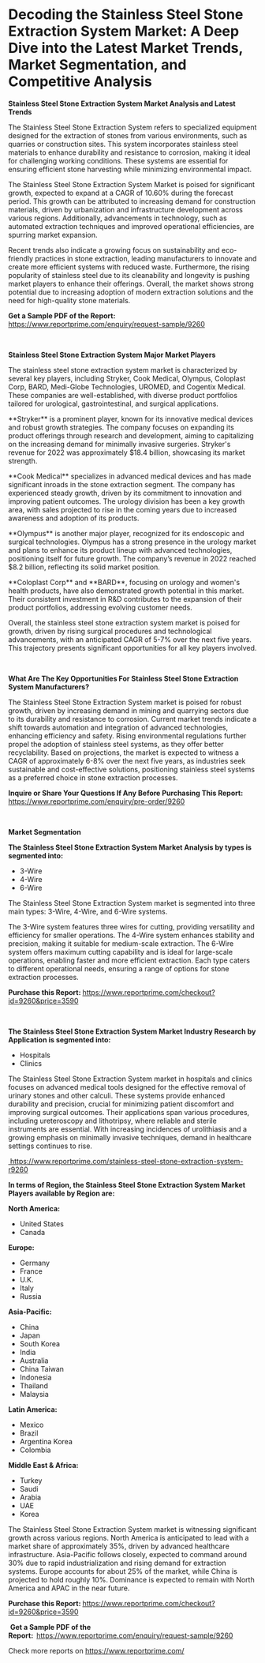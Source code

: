 <p><h1>Decoding the Stainless Steel Stone Extraction System Market: A Deep Dive into the Latest Market Trends, Market Segmentation, and Competitive Analysis</h1></p><p><strong>Stainless Steel Stone Extraction System Market Analysis and Latest Trends</strong></p>
<p><p>The Stainless Steel Stone Extraction System refers to specialized equipment designed for the extraction of stones from various environments, such as quarries or construction sites. This system incorporates stainless steel materials to enhance durability and resistance to corrosion, making it ideal for challenging working conditions. These systems are essential for ensuring efficient stone harvesting while minimizing environmental impact. </p><p>The Stainless Steel Stone Extraction System Market is poised for significant growth, expected to expand at a CAGR of 10.60% during the forecast period. This growth can be attributed to increasing demand for construction materials, driven by urbanization and infrastructure development across various regions. Additionally, advancements in technology, such as automated extraction techniques and improved operational efficiencies, are spurring market expansion. </p><p>Recent trends also indicate a growing focus on sustainability and eco-friendly practices in stone extraction, leading manufacturers to innovate and create more efficient systems with reduced waste. Furthermore, the rising popularity of stainless steel due to its cleanability and longevity is pushing market players to enhance their offerings. Overall, the market shows strong potential due to increasing adoption of modern extraction solutions and the need for high-quality stone materials.</p></p>
<p><strong>Get a Sample PDF of the Report:&nbsp;</strong> <a href="https://www.reportprime.com/enquiry/request-sample/9260?utm_campaign=2301&utm_medium=2&utm_source=Github&utm_content=ia&utm_term=20032025&utm_id=stainless-steel-stone-extraction-system">https://www.reportprime.com/enquiry/request-sample/9260</a></p>
<p>&nbsp;</p>
<p><strong>Stainless Steel Stone Extraction System Major Market Players</strong></p>
<p><p>The stainless steel stone extraction system market is characterized by several key players, including Stryker, Cook Medical, Olympus, Coloplast Corp, BARD, Medi-Globe Technologies, UROMED, and Cogentix Medical. These companies are well-established, with diverse product portfolios tailored for urological, gastrointestinal, and surgical applications.</p><p>**Stryker** is a prominent player, known for its innovative medical devices and robust growth strategies. The company focuses on expanding its product offerings through research and development, aiming to capitalizing on the increasing demand for minimally invasive surgeries. Stryker's revenue for 2022 was approximately $18.4 billion, showcasing its market strength.</p><p>**Cook Medical** specializes in advanced medical devices and has made significant inroads in the stone extraction segment. The company has experienced steady growth, driven by its commitment to innovation and improving patient outcomes. The urology division has been a key growth area, with sales projected to rise in the coming years due to increased awareness and adoption of its products.</p><p>**Olympus** is another major player, recognized for its endoscopic and surgical technologies. Olympus has a strong presence in the urology market and plans to enhance its product lineup with advanced technologies, positioning itself for future growth. The company’s revenue in 2022 reached $8.2 billion, reflecting its solid market position.</p><p>**Coloplast Corp** and **BARD**, focusing on urology and women's health products, have also demonstrated growth potential in this market. Their consistent investment in R&D contributes to the expansion of their product portfolios, addressing evolving customer needs.</p><p>Overall, the stainless steel stone extraction system market is poised for growth, driven by rising surgical procedures and technological advancements, with an anticipated CAGR of 5-7% over the next five years. This trajectory presents significant opportunities for all key players involved.</p></p>
<p>&nbsp;</p>
<p><strong>What Are The Key Opportunities For Stainless Steel Stone Extraction System Manufacturers?</strong></p>
<p><p>The Stainless Steel Stone Extraction System market is poised for robust growth, driven by increasing demand in mining and quarrying sectors due to its durability and resistance to corrosion. Current market trends indicate a shift towards automation and integration of advanced technologies, enhancing efficiency and safety. Rising environmental regulations further propel the adoption of stainless steel systems, as they offer better recyclability. Based on projections, the market is expected to witness a CAGR of approximately 6-8% over the next five years, as industries seek sustainable and cost-effective solutions, positioning stainless steel systems as a preferred choice in stone extraction processes.</p></p>
<p><strong>Inquire or Share Your Questions If Any Before Purchasing This Report:</strong> <a href="https://www.reportprime.com/enquiry/pre-order/9260?utm_campaign=2301&utm_medium=2&utm_source=Github&utm_content=ia&utm_term=20032025&utm_id=stainless-steel-stone-extraction-system">https://www.reportprime.com/enquiry/pre-order/9260</a></p>
<p>&nbsp;</p>
<p><strong>Market Segmentation</strong></p>
<p><strong>The Stainless Steel Stone Extraction System Market Analysis by types is segmented into:</strong></p>
<p><ul><li>3-Wire</li><li>4-Wire</li><li>6-Wire</li></ul></p>
<p><p>The Stainless Steel Stone Extraction System market is segmented into three main types: 3-Wire, 4-Wire, and 6-Wire systems. </p><p>The 3-Wire system features three wires for cutting, providing versatility and efficiency for smaller operations. The 4-Wire system enhances stability and precision, making it suitable for medium-scale extraction. The 6-Wire system offers maximum cutting capability and is ideal for large-scale operations, enabling faster and more efficient extraction. Each type caters to different operational needs, ensuring a range of options for stone extraction processes.</p></p>
<p><strong>Purchase this Report:&nbsp;</strong><a href="https://www.reportprime.com/checkout?id=9260&price=3590&utm_campaign=2301&utm_medium=2&utm_source=Github&utm_content=ia&utm_term=20032025&utm_id=stainless-steel-stone-extraction-system">https://www.reportprime.com/checkout?id=9260&price=3590</a></p>
<p>&nbsp;</p>
<p><strong>The Stainless Steel Stone Extraction System Market Industry Research by Application is segmented into:</strong></p>
<p><ul><li>Hospitals</li><li>Clinics</li></ul></p>
<p><p>The Stainless Steel Stone Extraction System market in hospitals and clinics focuses on advanced medical tools designed for the effective removal of urinary stones and other calculi. These systems provide enhanced durability and precision, crucial for minimizing patient discomfort and improving surgical outcomes. Their applications span various procedures, including ureteroscopy and lithotripsy, where reliable and sterile instruments are essential. With increasing incidences of urolithiasis and a growing emphasis on minimally invasive techniques, demand in healthcare settings continues to rise.</p></p>
<p><a href="https://www.reportprime.com/stainless-steel-stone-extraction-system-r9260?utm_campaign=2301&utm_medium=2&utm_source=Github&utm_content=ia&utm_term=20032025&utm_id=stainless-steel-stone-extraction-system">&nbsp;https://www.reportprime.com/stainless-steel-stone-extraction-system-r9260</a></p>
<p><strong>In terms of Region, the Stainless Steel Stone Extraction System Market Players available by Region are:</strong></p>
<p>
    <p> <strong> North America: </strong>
        <ul>
            <li>United States</li>
            <li>Canada</li>
        </ul>
        </p> 
    <p> <strong> Europe: </strong>
        <ul>
            <li>Germany</li>
            <li>France</li>
            <li>U.K.</li>
            <li>Italy</li>
            <li>Russia</li>
        </ul>
        </p> 
    <p> <strong> Asia-Pacific: </strong>
        <ul>
            <li>China</li>
            <li>Japan</li>
            <li>South Korea</li>
            <li>India</li>
            <li>Australia</li>
            <li>China Taiwan</li>
            <li>Indonesia</li>
            <li>Thailand</li>
            <li>Malaysia</li>
        </ul>
        </p> 
    <p> <strong> Latin America: </strong>
        <ul>
            <li>Mexico</li>
            <li>Brazil</li>
            <li>Argentina Korea</li>
            <li>Colombia</li>
        </ul>
        </p> 
    <p> <strong> Middle East & Africa: </strong>
        <ul>
            <li>Turkey</li>
            <li>Saudi</li>
            <li>Arabia</li>
            <li>UAE</li>
            <li>Korea</li>
        </ul>
    </p>
    </p>
<p><p>The Stainless Steel Stone Extraction System market is witnessing significant growth across various regions. North America is anticipated to lead with a market share of approximately 35%, driven by advanced healthcare infrastructure. Asia-Pacific follows closely, expected to command around 30% due to rapid industrialization and rising demand for extraction systems. Europe accounts for about 25% of the market, while China is projected to hold roughly 10%. Dominance is expected to remain with North America and APAC in the near future.</p></p>
<p><strong>Purchase this Report: </strong><a href="https://www.reportprime.com/checkout?id=9260&price=3590&utm_campaign=2301&utm_medium=2&utm_source=Github&utm_content=ia&utm_term=20032025&utm_id=stainless-steel-stone-extraction-system">https://www.reportprime.com/checkout?id=9260&price=3590</a></p>
<p>&nbsp;<strong>Get a Sample PDF of the Report:&nbsp;&nbsp;</strong><a href="https://www.reportprime.com/enquiry/request-sample/9260?utm_campaign=2301&utm_medium=2&utm_source=Github&utm_content=ia&utm_term=20032025&utm_id=stainless-steel-stone-extraction-system">https://www.reportprime.com/enquiry/request-sample/9260</a></p>
<p><strong></strong></p>
<p>Check more reports on <a href="https://www.reportprime.com/?utm_campaign=2301&utm_medium=2&utm_source=Github&utm_content=ia&utm_term=20032025&utm_id=stainless-steel-stone-extraction-system">https://www.reportprime.com/</a></p>